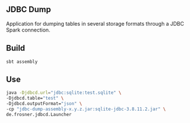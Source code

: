 ## JDBC Dump

Application for dumping tables in several storage formats through a JDBC Spark connection.

## Build

`sbt assembly`

## Use

```sh
java -Djdbcd.url="jdbc:sqlite:test.sqlite" \
-Djdbcd.table="test" \
-Djdbcd.outputFormat="json" \
-cp "jdbc-dump-assembly-x.y.z.jar:sqlite-jdbc-3.8.11.2.jar" \
de.frosner.jdbcd.Launcher
```
